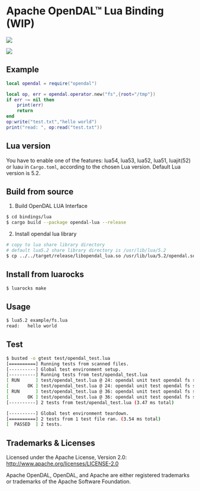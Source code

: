 # Apache OpenDAL™ Lua Binding (WIP)

![](https://img.shields.io/badge/status-unreleased-red)

![](https://github.com/apache/incubator-opendal/assets/5351546/87bbf6e5-f19e-449a-b368-3e283016c887)

## Example

```lua
local opendal = require("opendal")

local op, err = opendal.operator.new("fs",{root="/tmp"})
if err ~= nil then
    print(err)
    return
end
op:write("test.txt","hello world")
print("read: ", op:read("test.txt"))
```

## Lua version
You have to enable one of the features: lua54, lua53, lua52, lua51, luajit(52) or luau in `Cargo.toml`, according to the chosen Lua version. Default Lua version is 5.2.

## Build from source

1. Build OpenDAL LUA Interface

```bash
$ cd bindings/lua
$ cargo build --package opendal-lua --release
```

2. Install opendal lua library
```bash
# copy to lua share library directory
# default lua5.2 share library directory is /usr/lib/lua/5.2
$ cp ../../target/release/libopendal_lua.so /usr/lib/lua/5.2/opendal.so
```

## Install from luarocks
```bash
$ luarocks make
```

## Usage
```bash
$ lua5.2 example/fs.lua
read:   hello world
```

## Test
```bash
$ busted -o gtest test/opendal_test.lua
[==========] Running tests from scanned files.
[----------] Global test environment setup.
[----------] Running tests from test/opendal_test.lua
[ RUN      ] test/opendal_test.lua @ 24: opendal unit test opendal fs schema operator function in fs schema
[       OK ] test/opendal_test.lua @ 24: opendal unit test opendal fs schema operator function in fs schema (1.52 ms)
[ RUN      ] test/opendal_test.lua @ 36: opendal unit test opendal fs schema meta function in fs schema
[       OK ] test/opendal_test.lua @ 36: opendal unit test opendal fs schema meta function in fs schema (0.24 ms)
[----------] 2 tests from test/opendal_test.lua (3.47 ms total)

[----------] Global test environment teardown.
[==========] 2 tests from 1 test file ran. (3.54 ms total)
[  PASSED  ] 2 tests.
```

## Trademarks & Licenses

Licensed under the Apache License, Version 2.0: http://www.apache.org/licenses/LICENSE-2.0

Apache OpenDAL, OpenDAL, and Apache are either registered trademarks or trademarks of the Apache Software Foundation.

